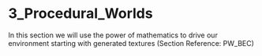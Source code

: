 # 3_Procedural_Worlds
In this section we will use the power of mathematics to drive our environment starting with generated textures (Section Reference: PW_BEC)
